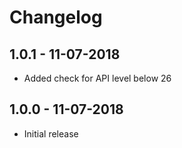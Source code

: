 # Changelog

## 1.0.1 - 11-07-2018

- Added check for API level below 26

## 1.0.0 - 11-07-2018

- Initial release